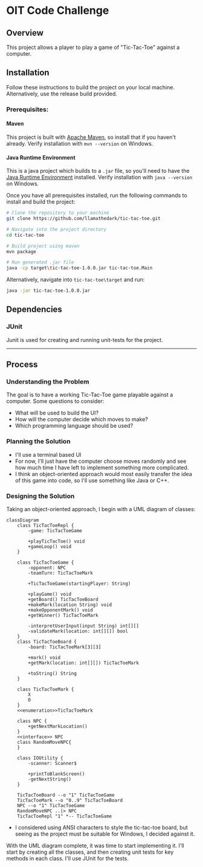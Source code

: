 # OIT Code Challenge
## Overview

This project allows a player to play a game of "Tic-Tac-Toe" against a computer.

## Installation
Follow these instructions to build the project on your local machine. Alternatively, use the release build provided.

### Prerequisites:
#### Maven
This project is built with [Apache Maven](https://maven.apache.org/guides/getting-started/maven-in-five-minutes.html),
so install that if you haven't already. Verify installation with `mvn --version` on Windows.

#### Java Runtime Environment
This is a java project which builds to a `.jar` file, so you'll need to have the [Java Runtime Environment](https://www.oracle.com/java/technologies/downloads/) installed. Verify installation with `java --version` on Windows.

Once you have all prerequisites installed, run the following commands to install and build the project:
```bash
# Clone the repository to your machine
git clone https://github.com/llamathedark/tic-tac-toe.git

# Navigate into the project directory
cd tic-tac-toe

# Build project using maven
mvn package

# Run generated .jar file
java -cp target\tic-tac-toe-1.0.0.jar tic-tac-toe.Main
```

Alternatively, navigate into `tic-tac-toe\target` and run:
```bash
java -jar tic-tac-toe-1.0.0.jar
```

## Dependencies
### JUnit
Junit is used for creating and running unit-tests for the project.


---
## Process
### Understanding the Problem

The goal is to have a working Tic-Tac-Toe game playable against a computer. Some questions to consider:
* What will be used to build the UI?
* How will the computer decide which moves to make?
* Which programming language should be used?

### Planning the Solution
* I'll use a terminal based UI
* For now, I'll just have the computer choose moves randomly and see how much time I have left to implement something more complicated.
* I think an object-oriented approach would most easily transfer the idea of this game into code, so I'll use something like Java or C++.

### Designing the Solution
Taking an object-oriented approach, I begin with a UML diagram of classes:

```mermaid
classDiagram
    class TicTacToeRepl {
        -game: TicTacToeGame
            
        +playTicTacToe() void
        +gameLoop() void
    }
        
    class TicTacToeGame {
        -opponent: NPC
        -teamTurn: TicTacToeMark
        
        +TicTacToeGame(startingPlayer: String)
            
        +playGame() void
        +getBoard() TicTacToeBoard
        +makeMark(location String) void
        +makeOpponentMark() void
        +getWinner() TicTacToeMark
        
        -interpretUserInput(input String) int[][]
        -validateMark(location: int[][]) bool
    }
    class TicTacToeBoard {
        -board: TicTacToeMark[3][3]
        
        +mark() void
        +getMark(location: int[][]) TicTacToeMark
        
        +toString() String
    }
    
    class TicTacToeMark {
        X
        O
    }
    <<enumeration>>TicTacToeMark

    class NPC {
        +getNextMarkLocation()
    }
    <<interface>> NPC
    class RandomMoveNPC{
    }
    
    class IOUtility {
        -scanner: Scanner$
            
        +printToBlankScreen()
        -getNextString()
    }
    
    TicTacToeBoard --o "1" TicTacToeGame
    TicTacToeMark --o "0..9" TicTacToeBoard
    NPC --o "1" TicTacToeGame
    RandomMoveNPC ..|> NPC
    TicTacToeRepl "1" *-- TicTacToeGame
```

* I considered using ANSI characters to style the tic-tac-toe board, but seeing as the project must be suitable for Windows, I decided against it.

With the UML diagram complete, it was time to start implementing it. I'll start by creating all the classes, and then creating unit tests for key methods in each class. I'll use JUnit for the tests.